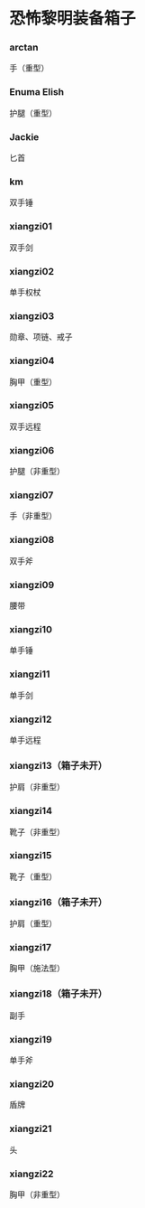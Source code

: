 # 恐怖黎明装备箱子

### arctan
手（重型）

### Enuma Elish
护腿（重型）

### Jackie
匕首

### km
双手锤

### xiangzi01
双手剑

### xiangzi02
单手权杖

### xiangzi03
勋章、项链、戒子

### xiangzi04
胸甲（重型）

### xiangzi05
双手远程

### xiangzi06
护腿（非重型）

### xiangzi07
手（非重型）

### xiangzi08
双手斧

### xiangzi09
腰带

### xiangzi10
单手锤

### xiangzi11
单手剑

### xiangzi12
单手远程

### xiangzi13（箱子未开）
护肩（非重型）

### xiangzi14
靴子（非重型）

### xiangzi15
靴子（重型）

### xiangzi16（箱子未开）
护肩（重型）

### xiangzi17
胸甲（施法型）

### xiangzi18（箱子未开）
副手

### xiangzi19
单手斧

### xiangzi20
盾牌

### xiangzi21
头

### xiangzi22
胸甲（非重型）